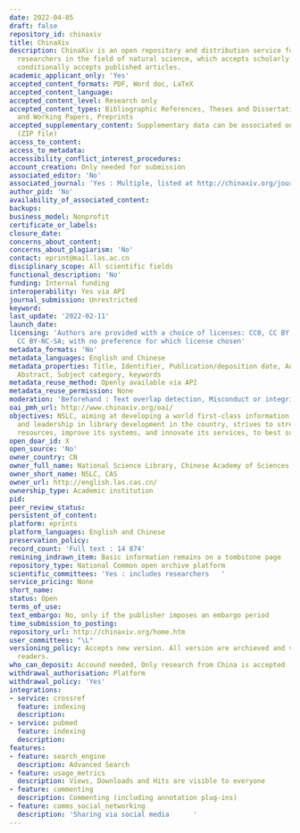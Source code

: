 ```yaml
---
date: 2022-04-05
draft: false
repository_id: chinaxiv
title: ChinaXiv
description: ChinaXiv is an open repository and distribution service for scientific
  researchers in the field of natural science, which accepts scholarly preprints and
  conditionally accepts published articles.
academic_applicant_only: 'Yes'
accepted_content_formats: PDF, Word doc, LaTeX
accepted_content_language:
accepted_content_level: Research only
accepted_content_types: Bibliographic References, Theses and Dissertations, Reports
  and Working Papers, Preprints
accepted_supplementary_content: Supplementary data can be associated on the same page
  (ZIP file)
access_to_content:
access_to_metadata:
accessibility_conflict_interest_procedures:
account_creation: Only needed for submission
associated_editor: 'No'
associated_journal: 'Yes : Multiple, listed at http://chinaxiv.org/journal/browse.htm'
author_pid: 'No'
availability_of_associated_content:
backups:
business_model: Nonprofit
certificate_or_labels:
closure_date:
concerns_about_content:
concerns_about_plagiarism: 'No'
contact: eprint@mail.las.ac.cn
disciplinary_scope: All scientific fields
functional_description: 'No'
funding: Internal funding
interoperability: Yes via API
journal_submission: Unrestricted
keyword:
last_update: '2022-02-11'
launch_date:
licensing: 'Authors are provided with a choice of licenses: CC0, CC BY, CC BY-SA,
  CC BY-NC-SA; with no preference for which license chosen'
metadata_formats: 'No'
metadata_languages: English and Chinese
metadata_properties: Title, Identifier, Publication/deposition date, Author name(s),
  Abstract, Subject category, keywords
metadata_reuse_method: Openly available via API
metadata_reuse_permission: None
moderation: 'Beforehand : Text overlap detection, Misconduct or integrity checks'
oai_pmh_url: http://www.chinaxiv.org/oai/
objectives: NSLC, aiming at developing a world first-class information service ability
  and leadership in library development in the country, strives to strengthen its
  resources, improve its systems, and innovate its services, to best suit its users.
open_doar_id: X
open_source: 'No'
owner_country: CN
owner_full_name: National Science Library, Chinese Academy of Sciences
owner_short_name: NSLC, CAS
owner_url: http://english.las.cas.cn/
ownership_type: Academic institution
pid:
peer_review_status:
persistent_of_content:
platform: eprints
platform_languages: English and Chinese
preservation_policy:
record_count: 'Full text : 14 874'
remining_indrawn_item: Basic information remains on a tombstone page
repository_type: National Common open archive platform
scientific_committees: 'Yes : includes researchers   '
service_pricing: None
short_name:
status: Open
terms_of_use:
text_embargo: No, only if the publisher imposes an embargo period
time_submission_to_posting:
repository_url: http://chinaxiv.org/home.htm
user_committees: "\L"
versioning_policy: Accepts new version. All version are archieved and visible for
  readers.
who_can_deposit: Accound needed, Only research from China is accepted
withdrawal_authorisation: Platform
withdrawal_policy: 'Yes'
integrations:
- service: crossref
  feature: indexing
  description:
- service: pubmed
  feature: indexing
  description:
features:
- feature: search_engine
  description: Advanced Search
- feature: usage_metrics
  description: Views, Downloads and Hits are visible to everyone
- feature: commenting
  description: Commenting (including annotation plug-ins)
- feature: comms_social_networking
  description: 'Sharing via social media      '
---
```



